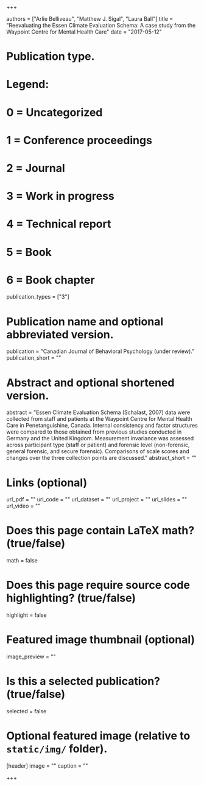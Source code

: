 +++

authors = ["Arlie Belliveau", "Matthew J. Sigal", "Laura Ball"]
title = "Reevaluating the Essen Climate Evaluation Schema: A case study from the Waypoint Centre for Mental Health Care"
date = "2017-05-12"

# Publication type.
# Legend:
# 0 = Uncategorized
# 1 = Conference proceedings
# 2 = Journal
# 3 = Work in progress
# 4 = Technical report
# 5 = Book
# 6 = Book chapter
publication_types = ["3"]

# Publication name and optional abbreviated version.
publication = "Canadian Journal of Behavioral Psychology (under review)."
publication_short = ""

# Abstract and optional shortened version.
abstract = "Essen Climate Evaluation Schema (Schalast, 2007) data were collected from staff and patients at the Waypoint Centre for Mental Health Care in Penetanguishine, Canada. Internal consistency and factor structures were compared to those obtained from previous studies conducted in Germany and the United Kingdom. Measurement invariance was assessed across participant type (staff or patient) and forensic level (non-forensic, general forensic, and secure forensic). Comparisons of scale scores and changes over the three collection points are discussed."
abstract_short = ""

# Links (optional)
url_pdf = ""
url_code = ""
url_dataset = ""
url_project = ""
url_slides = ""
url_video = ""

# Does this page contain LaTeX math? (true/false)
math = false

# Does this page require source code highlighting? (true/false)
highlight = false

# Featured image thumbnail (optional)
image_preview = ""

# Is this a selected publication? (true/false)
selected = false

# Optional featured image (relative to `static/img/` folder).
[header]
image = ""
caption = ""

+++
